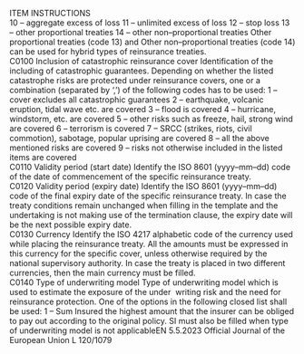  
ITEM  INSTRUCTIONS  
10 – aggregate excess of loss 
11 – unlimited excess of loss 
12 – stop loss 
13 – other proportional treaties 
14 – other non–proportional treaties 
Other proportional treaties (code 13) and Other non–proportional treaties 
(code 14) can be used for hybrid types of reinsurance treaties.  
C0100  Inclusion of catastrophic 
reinsurance cover  Identification of the including of catastrophic guarantees. Depending on whether 
the listed catastrophe risks are protected under reinsurance covers, one or a 
combination (separated by ‘,’) of the following codes has to be used: 
1 – cover excludes all catastrophic guarantees 
2 – earthquake, volcanic eruption, tidal wave etc. are covered 
3 – flood is covered 
4 – hurricane, windstorm, etc. are covered 
5 – other risks such as freeze, hail, strong wind are covered 
6 – terrorism is covered 
7 – SRCC (strikes, riots, civil commotion), sabotage, popular uprising are covered 
8 – all the above mentioned risks are covered 
9 – risks not otherwise included in the listed items are covered  
C0110  Validity period (start date)  Identify the ISO 8601 (yyyy–mm–dd) code of the date of commencement of the 
specific reinsurance treaty.  
C0120  Validity period (expiry date)  Identify the ISO 8601 (yyyy–mm–dd) code of the final expiry date of the specific 
reinsurance treaty. 
In case the treaty conditions remain unchanged when filling in the template and 
the undertaking is not making use of the termination clause, the expiry date will 
be the next possible expiry date.  
C0130  Currency  Identify the ISO 4217 alphabetic code of the currency used while placing the 
reinsurance treaty. All the amounts must be expressed in this currency for the 
specific cover, unless otherwise required by the national supervisory authority. In 
case the treaty is placed in two different currencies, then the main currency must 
be filled.  
C0140  Type of underwriting model  Type of underwriting model which is used to estimate the exposure of the under ­
writing risk and the need for reinsurance protection. One of the options in the 
following closed list shall be used: 
1 – Sum Insured 
the highest amount that the insurer can be obliged to pay out according to the 
original policy. SI must also be filled when type of underwriting model is not 
applicableEN  5.5.2023 Official Journal of the European Union L 120/1079
